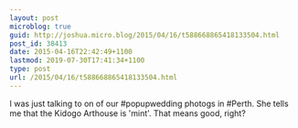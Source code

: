 ```yaml
---
layout: post
microblog: true
guid: http://joshua.micro.blog/2015/04/16/t588668865418133504.html
post_id: 38413
date: 2015-04-16T22:42:49+1100
lastmod: 2019-07-30T17:41:34+1100
type: post
url: /2015/04/16/t588668865418133504.html
---
```

I was just talking to on of our #popupwedding photogs in #Perth. She tells me that the Kidogo Arthouse is 'mint'. That means good, right?
